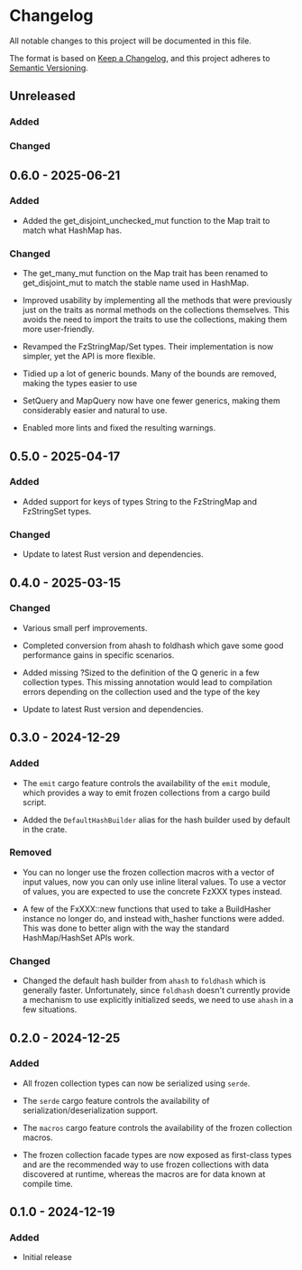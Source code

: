 # Changelog

All notable changes to this project will be documented in this file.

The format is based on [Keep a Changelog](https://keepachangelog.com/en/1.1.0/),
and this project adheres to [Semantic Versioning](https://semver.org/spec/v2.0.0.html).

## Unreleased

### Added

### Changed

## 0.6.0 - 2025-06-21

### Added

- Added the get_disjoint_unchecked_mut function to the Map trait to match what HashMap has.

### Changed

- The get_many_mut function on the Map trait has been renamed to get_disjoint_mut to match the stable name
used in HashMap.

- Improved usability by implementing all the methods that
were previously just on the traits as normal methods on the
collections themselves. This avoids the need to import
the traits to use the collections, making them more user-friendly.

- Revamped the FzStringMap/Set types. Their implementation
is now simpler, yet the API is more flexible.

- Tidied up a lot of generic bounds. Many of the
bounds are removed, making the types easier to use

- SetQuery and MapQuery now have one fewer generics,
making them considerably easier and natural to use.

- Enabled more lints and fixed the resulting warnings.

## 0.5.0 - 2025-04-17

### Added

- Added support for keys of types String to the FzStringMap and FzStringSet types.

### Changed

- Update to latest Rust version and dependencies.

## 0.4.0 - 2025-03-15

### Changed

- Various small perf improvements.

- Completed conversion from ahash to foldhash which gave some good performance gains in specific scenarios.

- Added missing ?Sized to the definition of the Q generic in a few
collection types. This missing annotation would lead to compilation
errors depending on the collection used and the type of the key

- Update to latest Rust version and dependencies.

## 0.3.0 - 2024-12-29

### Added

- The `emit` cargo feature controls the availability of the `emit` module, which provides
a way to emit frozen collections from a cargo build script.

- Added the `DefaultHashBuilder` alias for the hash builder used by default in the 
crate.

### Removed

- You can no longer use the frozen collection macros with a vector of input values, now
you can only use inline literal values. To use a vector of values, you are expected to
use the concrete FzXXX types instead.

- A few of the FxXXX::new functions that used to take a BuildHasher instance no longer do,
and instead with_hasher functions were added. This was done to better align with the
way the standard HashMap/HashSet APIs work.

### Changed

- Changed the default hash builder from `ahash` to `foldhash` which is generally
faster. Unfortunately, since `foldhash` doesn't currently provide a mechanism to
use explicitly initialized seeds, we need to use `ahash` in a few
situations.

## 0.2.0 - 2024-12-25

### Added

- All frozen collection types can now be serialized using `serde`.

- The `serde` cargo feature controls the availability of serialization/deserialization support.

- The `macros` cargo feature controls the availability of the frozen collection macros.

- The frozen collection facade types are now exposed as first-class types and are the 
recommended way to use frozen collections with data discovered at runtime, whereas the
macros are for data known at compile time.

## 0.1.0 - 2024-12-19

### Added

- Initial release

